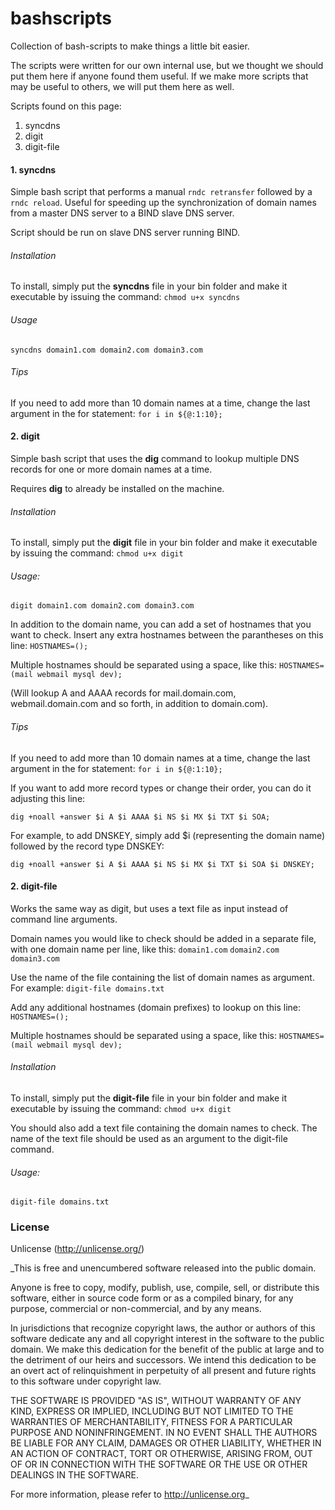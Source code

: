 # bashscripts
Collection of bash-scripts to make things a little bit easier.

The scripts were written for our own internal use, but we thought we should put them here if anyone found them useful. If we make more scripts that may be useful to others, we will put them here as well.

Scripts found on this page:
1. syncdns
2. digit
3. digit-file

#### 1. syncdns
Simple bash script that performs a manual `rndc retransfer` followed by a `rndc reload`. Useful for speeding up the synchronization of domain names from a master DNS server to a BIND slave DNS server.

Script should be run on slave DNS server running BIND.

###### Installation
To install, simply put the **syncdns** file in your bin folder and make it executable by issuing the command:
`chmod u+x syncdns`

###### Usage
`syncdns domain1.com domain2.com domain3.com`

###### Tips
If you need to add more than 10 domain names at a time, change the last argument in the for statement:
`for i in ${@:1:10};`

#### 2. digit
Simple bash script that uses the **dig** command to lookup multiple DNS records for one or more domain names at a time. 

Requires **dig** to already be installed on the machine.

###### Installation
To install, simply put the **digit** file in your bin folder and make it executable by issuing the command:
`chmod u+x digit`

###### Usage:
`digit domain1.com domain2.com domain3.com`

In addition to the domain name, you can add a set of hostnames that you want to check. Insert any extra hostnames between the parantheses on this line:
`HOSTNAMES=();`

Multiple hostnames should be separated using a space, like this:
`HOSTNAMES=(mail webmail mysql dev);`

(Will lookup A and AAAA records for mail.domain.com, webmail.domain.com and so forth, in addition to domain.com).

###### Tips
If you need to add more than 10 domain names at a time, change the last argument in the for statement:
`for i in ${@:1:10};`

If you want to add more record types or change their order, you can do it adjusting this line:

`dig +noall +answer $i A $i AAAA $i NS $i MX $i TXT $i SOA;`

For example, to add DNSKEY, simply add $i (representing the domain name) followed by the record type DNSKEY:

`dig +noall +answer $i A $i AAAA $i NS $i MX $i TXT $i SOA $i DNSKEY;`

#### 2. digit-file
Works the same way as digit, but uses a text file as input instead of command line arguments.

Domain names you would like to check should be added in a separate file, with one domain name per line, like this:
`domain1.com`
`domain2.com`
`domain3.com`

Use the name of the file containing the list of domain names as argument. For example:
`digit-file domains.txt`

Add any additional hostnames (domain prefixes) to lookup on this line:
`HOSTNAMES=();`

Multiple hostnames should be separated using a space, like this:
`HOSTNAMES=(mail webmail mysql dev);`

###### Installation
To install, simply put the **digit-file** file in your bin folder and make it executable by issuing the command:
`chmod u+x digit`

You should also add a text file containing the domain names to check. The name of the text file should be used as an argument to the digit-file command.

###### Usage:
`digit-file domains.txt`

### License
Unlicense (http://unlicense.org/)

_This is free and unencumbered software released into the public domain.

Anyone is free to copy, modify, publish, use, compile, sell, or
distribute this software, either in source code form or as a compiled
binary, for any purpose, commercial or non-commercial, and by any
means.

In jurisdictions that recognize copyright laws, the author or authors
of this software dedicate any and all copyright interest in the
software to the public domain. We make this dedication for the benefit
of the public at large and to the detriment of our heirs and
successors. We intend this dedication to be an overt act of
relinquishment in perpetuity of all present and future rights to this
software under copyright law.

THE SOFTWARE IS PROVIDED "AS IS", WITHOUT WARRANTY OF ANY KIND,
EXPRESS OR IMPLIED, INCLUDING BUT NOT LIMITED TO THE WARRANTIES OF
MERCHANTABILITY, FITNESS FOR A PARTICULAR PURPOSE AND NONINFRINGEMENT.
IN NO EVENT SHALL THE AUTHORS BE LIABLE FOR ANY CLAIM, DAMAGES OR
OTHER LIABILITY, WHETHER IN AN ACTION OF CONTRACT, TORT OR OTHERWISE,
ARISING FROM, OUT OF OR IN CONNECTION WITH THE SOFTWARE OR THE USE OR
OTHER DEALINGS IN THE SOFTWARE.

For more information, please refer to <http://unlicense.org>_
